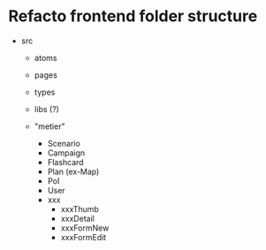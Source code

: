 # Refacto frontend folder structure

- src

  - atoms
  - pages
  - types
  - libs (?)

  - "metier"
    - Scenario
    - Campaign
    - Flashcard
    - Plan (ex-Map)
    - PoI
    - User
    - xxx
      - xxxThumb
      - xxxDetail
      - xxxFormNew
      - xxxFormEdit
